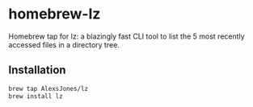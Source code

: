 # homebrew-lz

Homebrew tap for lz: a blazingly fast CLI tool to list the 5 most recently accessed files in a directory tree.

## Installation

```bash
brew tap AlexsJones/lz
brew install lz
```
